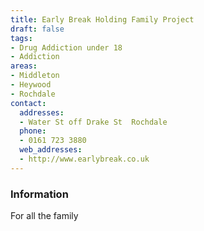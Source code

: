 ```yaml
---
title: Early Break Holding Family Project
draft: false
tags:
- Drug Addiction under 18
- Addiction
areas:
- Middleton
- Heywood
- Rochdale
contact:
  addresses:
  - Water St off Drake St  Rochdale
  phone:
  - 0161 723 3880
  web_addresses:
  - http://www.earlybreak.co.uk
---
```


### Information
For all the family

